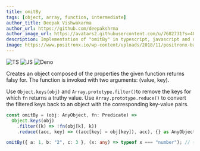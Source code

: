 ```yaml
---
title: omitBy
tags: [object, array, function, intermediate]
author_title: Deepak Vishwakarma
author_url: https://github.com/deepakshrma
author_image_url: https://avatars2.githubusercontent.com/u/7682731?s=400
description: Implementation of "omitBy" in typescript, javascript and deno.
image: https://www.positronx.io/wp-content/uploads/2018/11/positronx-banner-1152-1.jpg
---
```


![TS](https://img.shields.io/badge/supports-typescript-blue.svg?style=flat-square)
![JS](https://img.shields.io/badge/supports-javascript-yellow.svg?style=flat-square)
![Deno](https://img.shields.io/badge/supports-deno-green.svg?style=flat-square)

Creates an object composed of the properties the given function returns falsy for. The function is invoked with two arguments: (value, key).

Use `Object.keys(obj)` and `Array.prototype.filter()`to remove the keys for which `fn` returns a truthy value.
Use `Array.prototype.reduce()` to convert the filtered keys back to an object with the corresponding key-value pairs.

```ts title="typescript"
const omitBy = (obj: AnyObject, fn: Predicate) =>
  Object.keys(obj)
    .filter((k) => !fn(obj[k], k))
    .reduce((acc, key) => ((acc[key] = obj[key]), acc), {} as AnyObject);
```

```ts title="typescript"
omitBy({ a: 1, b: "2", c: 3 }, (x: any) => typeof x === "number"); // { b: '2' }
```
